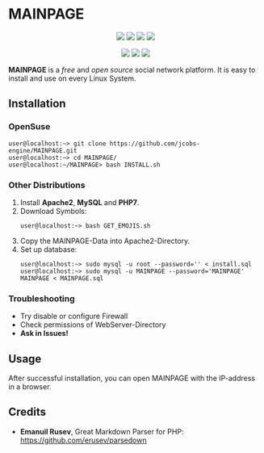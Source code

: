 

# MAINPAGE

<p align="center">
	<img src="https://img.shields.io/badge/dynamic/json?url=https%3A%2F%2Fraw.githubusercontent.com%2Fjcobs-engine%2FMAINPAGE%2Fmaster%2Fmetadata.json&label=version&query=version&color=success&style=flat">
	<img src="https://img.shields.io/badge/build-passing-success.svg?style=flat">
	<img src="https://img.shields.io/badge/license-GNU%20General%20Public%20License%20v3.0-blue.svg?style=flat">
	<img src="https://img.shields.io/badge/requires-WebServer-black.svg?style=flat">
	</p>
<p align="center">
	<img src="https://img.shields.io/github/watchers/jcobs-engine/MAINPAGE?style=social">
	<img src="https://img.shields.io/github/stars/jcobs-engine/MAINPAGE?style=social">
    <img src="https://img.shields.io/github/forks/jcobs-engine/MAINPAGE?style=social">
</p>

**MAINPAGE** is a *free* and *open source* social network platform. It is easy to install and use on every Linux System.

## Installation

### OpenSuse

```Shell
user@localhost:~> git clone https://github.com/jcobs-engine/MAINPAGE.git
user@localhost:~> cd MAINPAGE/
user@localhost:~/MAINPAGE> bash INSTALL.sh
```
### Other Distributions

1. Install **Apache2**, **MySQL** and **PHP7**.
2. Download Symbols:
   ```shell
   user@localhost:~> bash GET_EMOJIS.sh
   ```
3. Copy the MAINPAGE-Data into Apache2-Directory. 
4. Set up database:
   ```Shell
   user@localhost:~> sudo mysql -u root --password='' < install.sql
   user@localhost:~> sudo mysql -u MAINPAGE --password='MAINPAGE' MAINPAGE < MAINPAGE.sql
   ```
### Troubleshooting

- Try disable or configure Firewall
- Check permissions of WebServer-Directory
- **Ask in Issues!**

## Usage

After successful installation, you can open MAINPAGE with the IP-address in a browser.

## Credits

- **Emanuil Rusev**, Great Markdown Parser for PHP: https://github.com/erusev/parsedown
